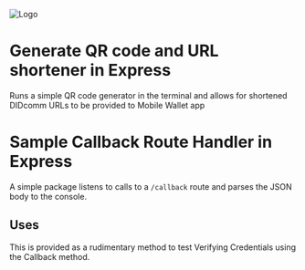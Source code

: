 ![Logo](https://mattr-dev-content.netlify.app/favicon-32x32.png)

# Generate QR code and URL shortener in Express

Runs a simple QR code generator in the terminal and allows for shortened DIDcomm URLs to be provided to Mobile Wallet app

# Sample Callback Route Handler in Express

A simple package listens to calls to a `/callback` route and parses the JSON body to the console.

## Uses
This is provided as a rudimentary method to test Verifying Credentials using the Callback method.